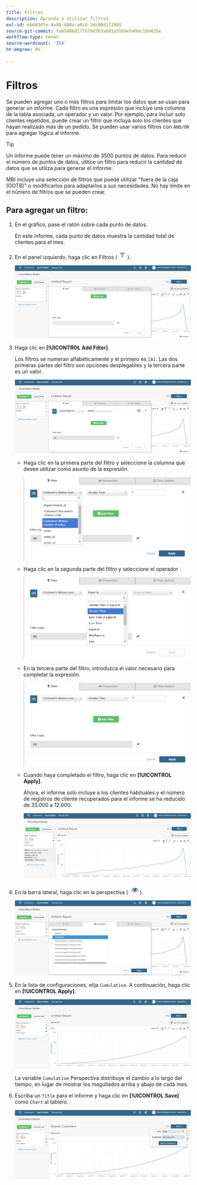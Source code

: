 ```yaml
---
title: Filtros
description: Aprenda a utilizar filtros.
exl-id: eb683dfe-9a90-400a-a0c0-3dc00d1f28b5
source-git-commit: fa954868177b79d703a601a55b9e549ec1bd425e
workflow-type: tm+mt
source-wordcount: '354'
ht-degree: 0%

---
```


# Filtros

Se pueden agregar uno o más filtros para limitar los datos que se usan para generar un informe. Cada filtro es una expresión que incluye una columna de la tabla asociada, un operador y un valor. Por ejemplo, para incluir solo clientes repetidos, puede crear un filtro que incluya solo los clientes que hayan realizado más de un pedido. Se pueden usar varios filtros con `AND/OR` para agregar lógica al informe.

>[!TIP]
>
>Un informe puede tener un máximo de 3500 puntos de datos. Para reducir el número de puntos de datos, utilice un filtro para reducir la cantidad de datos que se utiliza para generar el informe.

MBI incluye una selección de filtros que puede utilizar &quot;fuera de la caja (OOTB)&quot; o modificarlos para adaptarlos a sus necesidades. No hay límite en el número de filtros que se pueden crear.

## Para agregar un filtro:

1. En el gráfico, pase el ratón sobre cada punto de datos.

   En este informe, cada punto de datos muestra la cantidad total de clientes para el mes.

1. En el panel izquierdo, haga clic en Filtros (![](../../assets/magento-bi-btn-filter.png)).

   ![Agregar filtro](../../assets/magento-bi-report-builder-filter-add.png)

1. Haga clic en **[!UICONTROL Add Filter]**.

   Los filtros se numeran alfabéticamente y el primero es `[A]`. Las dos primeras partes del filtro son opciones desplegables y la tercera parte es un valor.

   ![](../../assets/magento-bi-report-builder-filter-add-a.png)

   * Haga clic en la primera parte del filtro y seleccione la columna que desee utilizar como asunto de la expresión.

      ![Elegir primera parte del filtro](../../assets/magento-bi-report-builder-filter-part1.png)

   * Haga clic en la segunda parte del filtro y seleccione el operador .

      ![Seleccione el operador](../../assets/magento-bi-report-builder-filter-part2.png)

   * En la tercera parte del filtro, introduzca el valor necesario para completar la expresión.

      ![Introduzca el valor](../../assets/magento-bi-report-builder-filter-part3.png)

   * Cuando haya completado el filtro, haga clic en **[!UICONTROL Apply]**.

      Ahora, el informe solo incluye a los clientes habituales y el número de registros de cliente recuperados para el informe se ha reducido de 33.000 a 12.600.

      ![Informe filtrado](../../assets/magento-bi-report-builder-filter-report.png)<!--{: .zoom}-->

1. En la barra lateral, haga clic en la perspectiva ( ![](../../assets/magento-bi-btn-perspective.png)).

   ![Perspectiva](../../assets/magento-bi-report-builder-filter-perspective.png)<!--{: .zoom}-->

1. En la lista de configuraciones, elija `Cumulative`. A continuación, haga clic en **[!UICONTROL Apply]**.

   ![Perspectiva acumulada](../../assets/magento-bi-report-builder-filter-perspective-cumulative.png)

   La variable `Cumulative` Perspectiva distribuye el cambio a lo largo del tiempo, en lugar de mostrar los magullados arriba y abajo de cada mes.

1. Escriba un `Title` para el informe y haga clic en **[!UICONTROL Save]** como `Chart` al tablero.

   ![Guardar en tablero](../../assets/magento-bi-report-builder-filter-perspective-cumulative-save.png)

